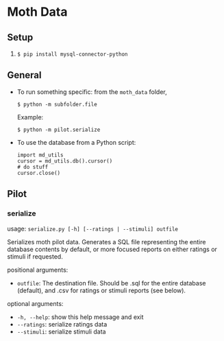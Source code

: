 # Moth Data

## Setup

1. `$ pip install mysql-connector-python`

## General

- To run something specific: from the `moth_data` folder,  
	```
	$ python -m subfolder.file
	```  
	Example:  
	```
	$ python -m pilot.serialize
	```
- To use the database from a Python script:

	```
	import md_utils
	cursor = md_utils.db().cursor()
	# do stuff
	cursor.close()
	```

## Pilot

### serialize

usage: `serialize.py [-h] [--ratings | --stimuli] outfile`

Serializes moth pilot data. Generates a SQL file representing the entire database contents by default, or more focused reports on either ratings or stimuli if requested.

positional arguments:

- `outfile`: The destination file. Should be .sql for the entire database (default), and .csv for ratings or stimuli reports (see below).

optional arguments:

-   `-h, --help`: show this help message and exit
-   `--ratings`: serialize ratings data
-   `--stimuli`: serialize stimuli data
